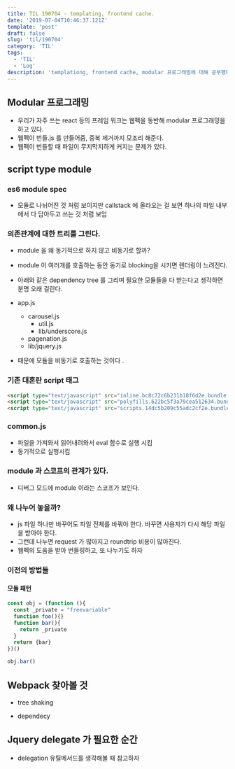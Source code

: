 ```yaml
---
title: TIL 190704 - templating, frontend cache. 
date: '2019-07-04T10:46:37.121Z'
template: 'post'
draft: false
slug: 'til/190704'
category: 'TIL'
tags:
  - 'TIL'
  - 'Log'
description: 'templationg, frontend cache, modular 프로그래밍에 대해 공부했다.'
---
```


## Modular 프로그래밍 

- 우리가 자주 쓰는 react 등의 프레임 워크는 웹펙을 동반해 modular 프로그래밍을 하고 있다.
- 웹펙이 번들.js 를 만들어줌, 중복 제거까지 모조리 해준다. 
- 웹펙이 번들할 때 파일이 무지막지하게 커지는 문제가 있다.  

## script type module

### es6 module spec

- 모듈로 나뉘어진 것 처럼 보이지만 callstack 에 올라오는 걸 보면 하나의 파일 내부에서 다 담아두고 쓰는 것 처럼 보임 

### 의존관계에 대한 트리를 그린다.

- module 을 왜 동기적으로 하지 않고 비동기로 할까?
- module 이 여러개를 호출하는 동안 동기로 blocking을 시키면 렌더링이 느려진다.
- 아래와 같은 dependency tree 를 그리며 필요한 모듈들을 다 받는다고 생각하면 분명 오래 걸린다.

- app.js 
  - carousel.js
    - util.js
    - lib/underscore.js
  - pagenation.js
  - lib/jquery.js
- 때문에 모듈을 비동기로 호출하는 것이다 .

### 기존 대혼란 script 태그

```html
<script type="text/javascript" src="inline.bc8c72c6b231b18f6d2e.bundle.js"></script>
<script type="text/javascript" src="polyfills.622bc5f3a79cea512634.bundle.js"></script>
<script type="text/javascript" src="scripts.14dc5b209c55adc2cf2e.bundle.js"></script>
```



### common.js

- 파일을 가져와서 읽어내려와서 eval 함수로 실행 시킴
- 동기적으로 실행시킴 

### module 과 스코프의 관계가 있다.

- 디버그 모드에 module 이라는 스코프가 보인다. 

### 왜 나누어 놓을까?

- js 파일 하나만 바꾸어도 파일 전체를 바꿔야 한다. 바꾸면 사용자가 다시 해당 파일을 받아야 한다. 
- 그런데 나누면 request 가 많아지고 roundtrip 비용이 많아진다. 
- 웹펙의 도움을 받아 번들링하고, 또 나누기도 하자 

### 이전의 방법들 

####  모듈 패턴

```js
const obj = (function (){
  const _private = "freevariable" 
  function foo(){}
  function bar(){
    return _private
  }
  return {bar}
})()

obj.bar()

```

## Webpack 찾아볼 것

- tree shaking 

- dependecy

## Jquery delegate 가 필요한 순간

- delegation 유틸메서드를 생각해볼 때 참고하자 